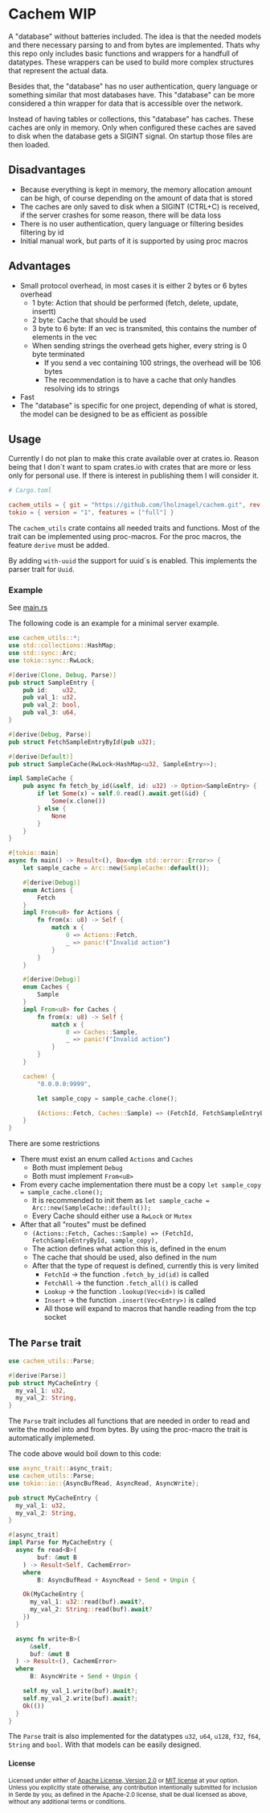 # Cachem WIP

A "database" without batteries included.
The idea is that the needed models and there necessary parsing to and from
bytes are implemented.
Thats why this repo only includes basic functions and wrappers for
a handfull of datatypes.
These wrappers can be used to build more complex structures that represent
the actual data.

Besides that, the "database" has no user authentication, query language
or something similar that most databases have.
This "database" can be more considered a thin wrapper for data that is
accessible over the network.

Instead of having tables or collections, this "database" has caches.
These caches are only in memory.
Only when configured these caches are saved to disk when the database gets
a SIGINT signal.
On startup those files are then loaded.

## Disadvantages

- Because everything is kept in memory, the memory allocation amount can be high, of course depending on the amount of data that is stored
- The caches are only saved to disk when a SIGINT (CTRL+C) is received, if the server crashes for some reason, there will be data loss
- There is no user authentication, query language or filtering besides filtering by id
- Initial manual work, but parts of it is supported by using proc macros

## Advantages

- Small protocol overhead, in most cases it is either 2 bytes or 6 bytes overhead
  - 1 byte: Action that should be performed (fetch, delete, update, insertt)
  - 2 byte: Cache that should be used
  - 3 byte to 6 byte: If an vec is transmited, this contains the number of elements in the vec
  - When sending strings the overhead gets higher, every string is 0 byte terminated
    - If you send a vec containing 100 strings, the overhead will be 106 bytes
    - The recommendation is to have a cache that only handles resolving ids to strings
- Fast
- The "database" is specific for one project, depending of what is stored, the model can be designed to be as efficient as possible

## Usage

Currently I do not plan to make this crate available over at crates.io.
Reason being that I don´t want to spam crates.io with crates that are more or
less only for personal use.
If there is interest in publishing them I will consider it.

``` toml
# Cargo.toml

cachem_utils = { git = "https://github.com/lholznagel/cachem.git", rev = "INSERT_LATEST_GIT_REV", features = ["derive"] }
tokio = { version = "1", features = ["full"] }
```

The `cachem_utils` crate contains all needed traits and functions.
Most of the trait can be implemented using proc-macros.
For the proc macros, the feature `derive` must be added.

By adding `with-uuid` the support for uuid´s is enabled.
This implements the parser trait for `Uuid`.

### Example

See [main.rs](./example/src/main.rs)

The following code is an example for a minimal server example.

``` rust
use cachem_utils::*;
use std::collections::HashMap;
use std::sync::Arc;
use tokio::sync::RwLock;

#[derive(Clone, Debug, Parse)]
pub struct SampleEntry {
    pub id:    u32,
    pub val_1: u32,
    pub val_2: bool,
    pub val_3: u64,
}

#[derive(Debug, Parse)]
pub struct FetchSampleEntryById(pub u32);

#[derive(Default)]
pub struct SampleCache(RwLock<HashMap<u32, SampleEntry>>);

impl SampleCache {
    pub async fn fetch_by_id(&self, id: u32) -> Option<SampleEntry> {
        if let Some(x) = self.0.read().await.get(&id) {
            Some(x.clone())
        } else {
            None
        }
    }
}

#[tokio::main]
async fn main() -> Result<(), Box<dyn std::error::Error>> {
    let sample_cache = Arc::new(SampleCache::default());

    #[derive(Debug)]
    enum Actions {
        Fetch
    }
    impl From<u8> for Actions {
        fn from(x: u8) -> Self {
            match x {
                0 => Actions::Fetch,
                _ => panic!("Invalid action")
            }
        }
    }

    #[derive(Debug)]
    enum Caches {
        Sample
    }
    impl From<u8> for Caches {
        fn from(x: u8) -> Self {
            match x {
                0 => Caches::Sample,
                _ => panic!("Invalid action")
            }
        }
    }

    cachem! {
        "0.0.0.0:9999",

        let sample_copy = sample_cache.clone();

        (Actions::Fetch, Caches::Sample) => (FetchId, FetchSampleEntryById, sample_copy),
    }
}
```

There are some restrictions
- There must exist an enum called `Actions` and `Caches`
  - Both must implement `Debug`
  - Both must implement `From<u8>`
- From every cache implementation there must be a copy `let sample_copy = sample_cache.clone();`
  - It is recommended to init them as `let sample_cache = Arc::new(SampleCache::default());`
  - Every Cache should either use a `RwLock` or `Mutex`
- After that all "routes" must be defined
  - `(Actions::Fetch, Caches::Sample) => (FetchId, FetchSampleEntryById, sample_copy),`
  - The action defines what action this is, defined in the enum
  - The cache that should be used, also defined in the num
  - After that the type of request is defined, currently this is very limited
    - `FetchId` -> the function `.fetch_by_id(id)` is called
    - `FetchAll` -> the function `.fetch_all()` is called
    - `Lookup` -> the function `.lookup(Vec<id>)` is called
    - `Insert` -> the function `.insert(Vec<Entry>)` is called
    - All those will expand to macros that handle reading from the tcp socket

## The `Parse` trait

``` rust
use cachem_utils::Parse;

#[derive(Parse)]
pub struct MyCacheEntry {
  my_val_1: u32,
  my_val_2: String,
}
```

The `Parse` trait includes all functions that are needed in order to read and
write the model into and from bytes.
By using the proc-macro the trait is automatically implemeted.

The code above would boil down to this code:

``` rust
use async_trait::async_trait;
use cachem_utils::Parse;
use tokio::io::{AsyncBufRead, AsyncRead, AsyncWrite};

pub struct MyCacheEntry {
  my_val_1: u32,
  my_val_2: String,
}

#[async_trait]
impl Parse for MyCacheEntry {
  async fn read<B>(
        buf: &mut B
    ) -> Result<Self, CachemError>
    where
        B: AsyncBufRead + AsyncRead + Send + Unpin {

    Ok(MyCacheEntry {
      my_val_1: u32::read(buf).await?,
      my_val_2: String::read(buf).await?
    })
  }

  async fn write<B>(
      &self,
      buf: &mut B
  ) -> Result<(), CachemError>
  where
      B: AsyncWrite + Send + Unpin {

    self.my_val_1.write(buf).await?;
    self.my_val_2.write(buf).await?;
    Ok(())
  }
}
```

The `Parse` trait is also implemented for the datatypes `u32`, `u64`, `u128`,
`f32`, `f64`, `String` and `bool`.
With that models can be easily designed.

#### License

<sup>
Licensed under either of <a href="LICENSE-APACHE">Apache License, Version
2.0</a> or <a href="LICENSE-MIT">MIT license</a> at your option.
</sup>

<br>

<sub>
Unless you explicitly state otherwise, any contribution intentionally submitted
for inclusion in Serde by you, as defined in the Apache-2.0 license, shall be
dual licensed as above, without any additional terms or conditions.
</sub>
